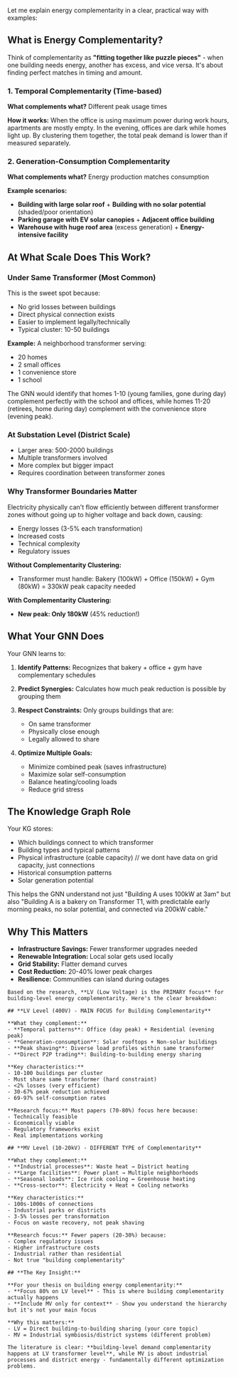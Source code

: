 Let me explain energy complementarity in a clear, practical way with examples:

## What is Energy Complementarity?

Think of complementarity as **"fitting together like puzzle pieces"** - when one building needs energy, another has excess, and vice versa. It's about finding perfect matches in timing and amount.

### 1. **Temporal Complementarity (Time-based)**

**What complements what?** Different peak usage times

**How it works:** When the office is using maximum power during work hours, apartments are mostly empty. In the evening, offices are dark while homes light up. By clustering them together, the total peak demand is lower than if measured separately.

### 2. **Generation-Consumption Complementarity**

**What complements what?** Energy production matches consumption

**Example scenarios:**
- **Building with large solar roof** + **Building with no solar potential** (shaded/poor orientation)
- **Parking garage with EV solar canopies** + **Adjacent office building**
- **Warehouse with huge roof area** (excess generation) + **Energy-intensive facility**


## At What Scale Does This Work?

### **Under Same Transformer (Most Common)**
This is the sweet spot because:
- No grid losses between buildings
- Direct physical connection exists
- Easier to implement legally/technically
- Typical cluster: 10-50 buildings

**Example:** A neighborhood transformer serving:
- 20 homes
- 2 small offices  
- 1 convenience store
- 1 school

The GNN would identify that homes 1-10 (young families, gone during day) complement perfectly with the school and offices, while homes 11-20 (retirees, home during day) complement with the convenience store (evening peak).

### **At Substation Level (District Scale)**
- Larger area: 500-2000 buildings
- Multiple transformers involved
- More complex but bigger impact
- Requires coordination between transformer zones

### **Why Transformer Boundaries Matter**

Electricity physically can't flow efficiently between different transformer zones without going up to higher voltage and back down, causing:
- Energy losses (3-5% each transformation)
- Increased costs
- Technical complexity
- Regulatory issues



**Without Complementarity Clustering:**
- Transformer must handle: Bakery (100kW) + Office (150kW) + Gym (80kW) = 330kW peak capacity needed

**With Complementarity Clustering:**
- **New peak: Only 180kW** (45% reduction!)



## What Your GNN Does

Your GNN learns to:

1. **Identify Patterns:** Recognizes that bakery + office + gym have complementary schedules

2. **Predict Synergies:** Calculates how much peak reduction is possible by grouping them

3. **Respect Constraints:** Only groups buildings that are:
   - On same transformer
   - Physically close enough
   - Legally allowed to share

4. **Optimize Multiple Goals:**
   - Minimize combined peak (saves infrastructure)
   - Maximize solar self-consumption
   - Balance heating/cooling loads
   - Reduce grid stress

## The Knowledge Graph Role

Your KG stores:
- Which buildings connect to which transformer
- Building types and typical patterns
- Physical infrastructure (cable capacity) // we dont have data on grid capacity, just connections 
- Historical consumption patterns
- Solar generation potential

This helps the GNN understand not just "Building A uses 100kW at 3am" but also "Building A is a bakery on Transformer T1, with predictable early morning peaks, no solar potential, and connected via 200kW cable."

## Why This Matters

- **Infrastructure Savings:** Fewer transformer upgrades needed
- **Renewable Integration:** Local solar gets used locally
- **Grid Stability:** Flatter demand curves
- **Cost Reduction:** 20-40% lower peak charges
- **Resilience:** Communities can island during outages










````
Based on the research, **LV (Low Voltage) is the PRIMARY focus** for building-level energy complementarity. Here's the clear breakdown:

## **LV Level (400V) - MAIN FOCUS for Building Complementarity**

**What they complement:**
- **Temporal patterns**: Office (day peak) + Residential (evening peak)
- **Generation-consumption**: Solar rooftops + Non-solar buildings
- **Peak shaving**: Diverse load profiles within same transformer
- **Direct P2P trading**: Building-to-building energy sharing

**Key characteristics:**
- 10-100 buildings per cluster
- Must share same transformer (hard constraint)
- <2% losses (very efficient)
- 30-67% peak reduction achieved
- 69-97% self-consumption rates

**Research focus:** Most papers (70-80%) focus here because:
- Technically feasible
- Economically viable  
- Regulatory frameworks exist
- Real implementations working

## **MV Level (10-20kV) - DIFFERENT TYPE of Complementarity**

**What they complement:**
- **Industrial processes**: Waste heat → District heating
- **Large facilities**: Power plant → Multiple neighborhoods
- **Seasonal loads**: Ice rink cooling ↔ Greenhouse heating
- **Cross-sector**: Electricity + Heat + Cooling networks

**Key characteristics:**
- 100s-1000s of connections
- Industrial parks or districts
- 3-5% losses per transformation
- Focus on waste recovery, not peak shaving

**Research focus:** Fewer papers (20-30%) because:
- Complex regulatory issues
- Higher infrastructure costs
- Industrial rather than residential
- Not true "building complementarity"

## **The Key Insight:**

**For your thesis on building energy complementarity:**
- **Focus 80% on LV level** - This is where building complementarity actually happens
- **Include MV only for context** - Show you understand the hierarchy but it's not your main focus

**Why this matters:**
- LV = Direct building-to-building sharing (your core topic)
- MV = Industrial symbiosis/district systems (different problem)

The literature is clear: **building-level demand complementarity happens at LV transformer level**, while MV is about industrial processes and district energy - fundamentally different optimization problems.



````







